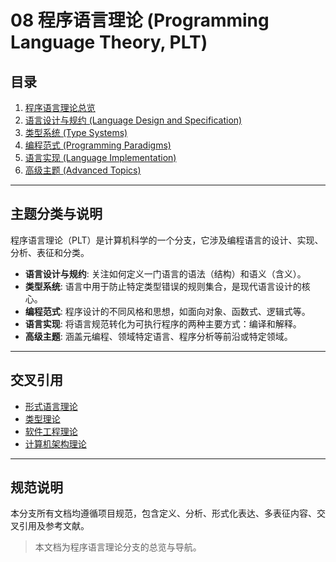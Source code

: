 # 08 程序语言理论 (Programming Language Theory, PLT)

## 目录

1.  [程序语言理论总览](./README.md)
2.  [语言设计与规约 (Language Design and Specification)](./08.1_Language_Design_and_Specification/README.md)
3.  [类型系统 (Type Systems)](./08.2_Type_Systems/README.md)
4.  [编程范式 (Programming Paradigms)](./08.3_Programming_Paradigms/README.md)
5.  [语言实现 (Language Implementation)](./08.4_Language_Implementation/README.md)
6.  [高级主题 (Advanced Topics)](./08.5_Advanced_Topics/README.md)

---

## 主题分类与说明

程序语言理论（PLT）是计算机科学的一个分支，它涉及编程语言的设计、实现、分析、表征和分类。
-   **语言设计与规约**: 关注如何定义一门语言的语法（结构）和语义（含义）。
-   **类型系统**: 语言中用于防止特定类型错误的规则集合，是现代语言设计的核心。
-   **编程范式**: 程序设计的不同风格和思想，如面向对象、函数式、逻辑式等。
-   **语言实现**: 将语言规范转化为可执行程序的两种主要方式：编译和解释。
-   **高级主题**: 涵盖元编程、领域特定语言、程序分析等前沿或特定领域。

---

## 交叉引用

-   [形式语言理论](../03_Formal_Language_Theory/README.md)
-   [类型理论](../04_Type_Theory/README.md)
-   [软件工程理论](../07_Software_Engineering_Theory/README.md)
-   [计算机架构理论](../09_Computer_Architecture_Theory/README.md)

---

## 规范说明

本分支所有文档均遵循项目规范，包含定义、分析、形式化表达、多表征内容、交叉引用及参考文献。

> 本文档为程序语言理论分支的总览与导航。
